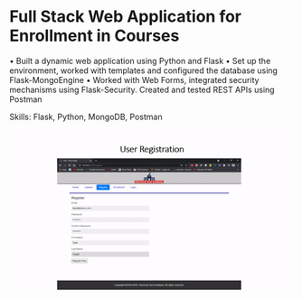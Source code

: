 # Full Stack Web Application for Enrollment in Courses
• Built a dynamic web application using Python and Flask
• Set up the environment, worked with templates and configured the database using Flask-MongoEngine
• Worked with Web Forms, integrated security mechanisms using Flask-Security. Created and tested REST APIs using Postman

Skills: Flask, Python, MongoDB, Postman

![](flaskprojectgif.gif)
